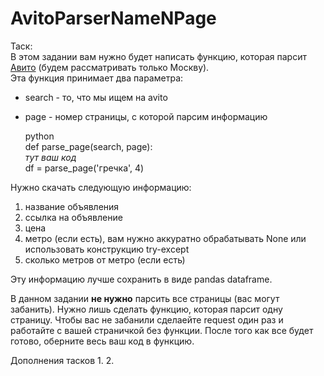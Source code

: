 # AvitoParserNameNPage

Таск:  
В этом задании вам нужно будет написать функцию, которая парсит [Авито](https://www.avito.ru) (будем рассматривать только Москву).  
Эта функция принимает два параметра:  
* search - то, что мы ищем на avito  
* page - номер страницы, с которой парсим информацию  

	python  
	def parse_page(search, page):  
	*тут ваш код*  
	df = parse_page('гречка', 4)  

Нужно скачать следующую информацию:
1. название объявления  
2. ссылка на объявление  
3. цена  
4. метро (если есть), вам нужно аккуратно обрабатывать None или использовать конструкцию try-except  
5. сколько метров от метро (если есть)  

Эту информацию лучше сохранить в виде pandas dataframe.  

В данном задании **не нужно** парсить все страницы (вас могут забанить). Нужно лишь сделать функцию, которая парсит одну страницу. Чтобы вас не забанили сделаейте request один раз и работайте с вашей страничкой без функции. После того как все будет готово, оберните весь ваш код в функцию.

Дополнения тасков
1. 
2. 
